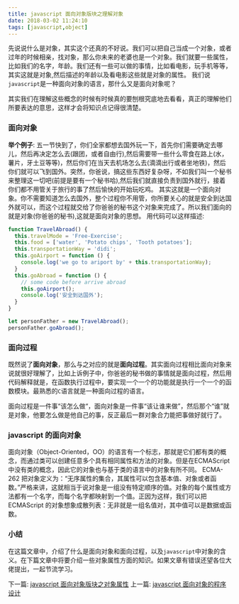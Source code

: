 ```yaml
---
title: javascript 面向对象版块之理解对象
date: 2018-03-02 11:24:10
tags: [javascript,object]
---
```

先说说什么是对象，其实这个还真的不好说。我们可以把自己当成一个对象，或者过年的时候相亲，找对象，那么你未来的老婆也是一个对象。我们就要一些属性，比如我们的名字，年龄。我们还有一些可以做的事情，比如看电影，玩手机等等，其实这就是对象,然后描述的年龄以及看电影这些就是对象的属性。
我们说`javascript`是一种面向对象的语言，那什么又是面向对象呢？
<p class='tip'>其实我们在理解这些概念的时候有时候真的要刨根究底地去看看，真正的理解他们所要表达的意思，这样才会将知识点记得很清楚。</p>

### 面向对象
**举个例子**:
五一节快到了，你们全家都想去国外玩一下，首先你们需要确定去哪儿，然后再决定怎么去(跟团，或者自由行),然后需要带一些什么零食在路上(水，薯片，牙土豆等等)，然后你们在当天去机场怎么去(滴滴出行或者坐地铁)，然后你们就可以飞到国外。突然，你爸说，搞这些东西好复杂呀，不如我们叫一个秘书来整理这一切吧(前提是要有一个秘书哈),然后我们就直接负责到国外就行，接着你们都不用管关于旅行的事了然后愉快的开始玩吃鸡。
其实这就是一个面向对象。你不需要知道怎么去国外，整个过程你不用管，你所要关心的就是安全到达国外就可以，而这个过程就交给了你爸爸的秘书这个对象来完成了。所以我们面向的就是对象(你爸爸的秘书),这就是面向对象的思想。
用代码可以这样描述:

``` javascript
function TravelAbroad() {
  this.travelMode = 'Free-Exercise';
  this.food = ['water', 'Potato chips', 'Tooth potatoes'];
  this.transportationWay = 'didi';
  this.goAirport = function () {
    console.log('we go to ariport by' + this.transportationWay);
  }
  this.goAbroad = function () {
    // some code before arrive abroad
    this.goAirport();
    console.log('安全到达国外');
  }
}

let personFather = new TravelAbroad();
personFather.goAbroad();

```
### 面向过程
既然说了**面向对象**，那么与之对应的就是**面向过程**。其实面向过程相比面向对象来说就很好理解了，比如上诉例子中，你爸爸的秘书做的事情就是面向过程，然后用代码解释就是，在函数执行过程中，要实现一个一个的功能就是执行一个一个的函数模块。最熟悉的`C`语言就是一种面向过程的语言。

<p class="tip"> 面向过程是一件事“该怎么做“，面向对象是一件事“该让谁来做”，然后那个“谁”就是对象，他要怎么做是他自己的事，反正最后一群对象合力能把事做好就行了。</p>

### javascript 的面向对象
面向对象（Object-Oriented，OO）的语言有一个标志，那就是它们都有类的概念，而通过类可以创建任意多个具有相同属性和方法的对象。但是在ECMAScript 中没有类的概念，因此它的对象也与基于类的语言中的对象有所不同。
ECMA-262 把对象定义为：“无序属性的集合，其属性可以包含基本值、对象或者函数。”严格来讲，这就相当于说对象是一组没有特定顺序的值。对象的每个属性或方法都有一个名字，而每个名字都映射到一个值。正因为这样，我们可以把 ECMAScript 的对象想象成散列表：无非就是一组名值对，其中值可以是数据或函数。

### 小结
在这篇文章中，介绍了什么是面向对象和面向过程，以及`javascript`中对象的含义。在下篇文章中将要介绍一些对象属性方面的知识。如果文章有错误还望各位大佬提出，一起节流学习。

下一篇: [javascript 面向对象版块之对象属性](https://kuangpf.github.io/blog/2018/03/02/javascript-object-properties/)
上一篇: [javascript 面向对象的程序设计](https://kuangpf.github.io/blog/2018/03/02/javascript-object-oriented/)


